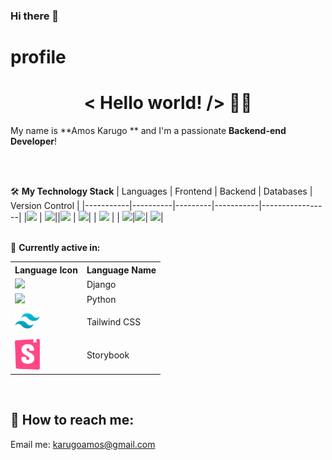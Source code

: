 ### Hi there 👋

<!--
**amoskarugo/amoskarugo** is a ✨ _special_ ✨ repository because its `README.md` (this file) appears on your GitHub profile.

Here are some ideas to get you started:

- 🔭 I’m currently working on ...
- 🌱 I’m currently learning ...
- 👯 I’m looking to collaborate on ...
- 🤔 I’m looking for help with ...
- 💬 Ask me about ...
- 📫 How to reach me: ...
- 😄 Pronouns: ...
- ⚡ Fun fact: ...
-->
# profile

<h1 align='center'>< Hello world! /> 🤘🏻</h1>


My name is **Amos Karugo ** and I'm a passionate  **Backend-end Developer**!

<br />

<br />

🛠 **My Technology Stack**
  | Languages | Frontend | Backend | Databases | Version Control |
  |-----------|----------|---------|-----------|-----------------|
  |<img src="https://img.shields.io/badge/javascript-000000?style=for-the-badge&logo=javascript&logoColor=yellow"/> | <img src="https://img.shields.io/badge/React-20232A?style=for-the-badge&logo=react&logoColor=61DAFB" />||<img src="https://img.shields.io/badge/sqlite-brown?style=for-the-badge&logo=sqlite&logoColor=orange" /> | <img src="https://img.shields.io/badge/git-F44336?style=for-the-badge&logo=git&logoColor=white" />|
  | <img src="https://img.shields.io/badge/Python-3776ab?style=for-the-badge&logo=python&logoColor=ffdd6e" /> |  | <img src="https://img.shields.io/badge/django-0c4b33?style=for-the-badge&logo=django&logoColor=Purple"/>|<img src="https://img.shields.io/badge/postgresql%20-32658f.svg?&style=for-the-badge&logo=postgresql&logoColor=white"/>| <img src="https://img.shields.io/badge/GitHub-000000?style=for-the-badge&logo=github&logoColor=white" />|  
<br />

🔬 **Currently active in:**
<div>
<table>
    <tr>
        <th>
              Language Icon
        </th>
        <th>
               Language Name
        </th>
    </tr>
    <tr>
  <td>
  <img src="https://img.shields.io/badge/django-0c4b33?style=for-the-badge&logo=django&logoColor=Purple" />&nbsp;&nbsp;
  </td>
  <td>
  Django
  </td>
  </tr>
  <tr>
  <td>
  <img src="https://img.shields.io/badge/Python-3776ab?style=for-the-badge&logo=python&logoColor=ffdd6e" />&nbsp;&nbsp;
  </td>
  <td>
  Python
  </td>
  </tr>
  <tr>
  <td>
  <img src='images/icons8-tailwind-css-96.svg' title='Tailwind' alt='Tailwind' width='40'>&nbsp;&nbsp;
  </td>
  <td>
  Tailwind CSS
  </td>
  </tr>
  <tr>
  <td>
  <img src='images/storybook.svg' title='Storybook' alt='Storybook' width='40'>&nbsp;&nbsp;
  </td>
  <td>
  Storybook
  </td>
  </tr>
</table>
</div>
<br />



## 🔎 How to reach me:

 <p>Email me: <a href='mailto:karugoamos@gmail.com'>karugoamos@gmail.com</a> 
